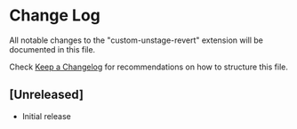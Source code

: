 # Change Log

All notable changes to the "custom-unstage-revert" extension will be documented in this file.

Check [Keep a Changelog](http://keepachangelog.com/) for recommendations on how to structure this file.

## [Unreleased]

- Initial release